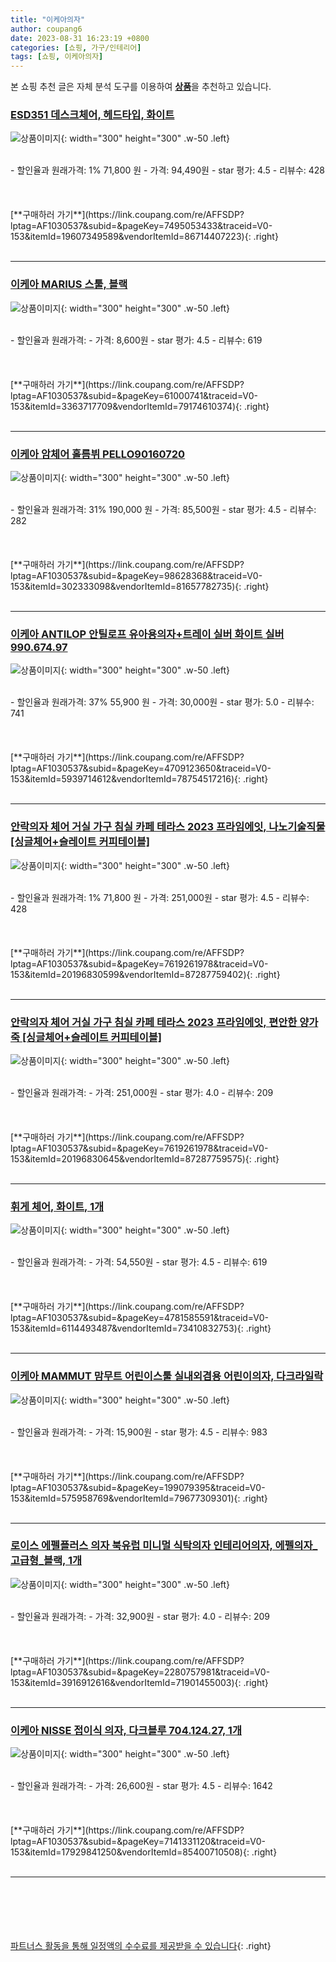 ```yaml
---
title: "이케아의자"
author: coupang6
date: 2023-08-31 16:23:19 +0800
categories: [쇼핑, 가구/인테리어]
tags: [쇼핑, 이케아의자]
---
```


본 쇼핑 추천 글은 자체 분석 도구를 이용하여 [**상품**](https://link.coupang.com/a/bao1ui)을 추천하고 있습니다.

### [ESD351 데스크체어, 헤드타입, 화이트](https://link.coupang.com/re/AFFSDP?lptag=AF1030537&subid=&pageKey=7495053433&traceid=V0-153&itemId=19607349589&vendorItemId=86714407223)

![상품이미지](https://thumbnail8.coupangcdn.com/thumbnails/remote/230x230ex/image/vendor_inventory/97b7/352c34a59fc4d7a5cb6b5c255c838176640c8d3f44b6e472105ceb2edef5.jpg){: width="300" height="300" .w-50 .left}


<br>
- 할인율과 원래가격: 1%  71,800   원
- 가격: 94,490원
- star 평가: 4.5
- 리뷰수: 428
<br>
<br>
<br>
<br>
[**구매하러 가기**](https://link.coupang.com/re/AFFSDP?lptag=AF1030537&subid=&pageKey=7495053433&traceid=V0-153&itemId=19607349589&vendorItemId=86714407223){: .right}
<br>
<br>

---

### [이케아 MARIUS 스툴, 블랙](https://link.coupang.com/re/AFFSDP?lptag=AF1030537&subid=&pageKey=61000741&traceid=V0-153&itemId=3363717709&vendorItemId=79174610374)

![상품이미지](https://thumbnail6.coupangcdn.com/thumbnails/remote/230x230ex/image/vendor_inventory/1dfc/e1806f334489198add117dccf5f70b52e516654e95749a8b0facbb5bbfeb.jpg){: width="300" height="300" .w-50 .left}


<br>
- 할인율과 원래가격: 
- 가격: 8,600원
- star 평가: 4.5
- 리뷰수: 619
<br>
<br>
<br>
<br>
[**구매하러 가기**](https://link.coupang.com/re/AFFSDP?lptag=AF1030537&subid=&pageKey=61000741&traceid=V0-153&itemId=3363717709&vendorItemId=79174610374){: .right}
<br>
<br>

---

### [이케아 암체어 홀름뷔 PELLO90160720](https://link.coupang.com/re/AFFSDP?lptag=AF1030537&subid=&pageKey=98628368&traceid=V0-153&itemId=302333098&vendorItemId=81657782735)

![상품이미지](https://thumbnail8.coupangcdn.com/thumbnails/remote/230x230ex/image/vendor_inventory/1b95/97970063c8daaf255e968896a69f390dbbb7e45086008b9ae659b2511df0.jpg){: width="300" height="300" .w-50 .left}


<br>
- 할인율과 원래가격: 31%  190,000   원
- 가격: 85,500원
- star 평가: 4.5
- 리뷰수: 282
<br>
<br>
<br>
<br>
[**구매하러 가기**](https://link.coupang.com/re/AFFSDP?lptag=AF1030537&subid=&pageKey=98628368&traceid=V0-153&itemId=302333098&vendorItemId=81657782735){: .right}
<br>
<br>

---

### [이케아 ANTILOP 안틸로프 유아용의자+트레이 실버 화이트 실버 990.674.97](https://link.coupang.com/re/AFFSDP?lptag=AF1030537&subid=&pageKey=4709123650&traceid=V0-153&itemId=5939714612&vendorItemId=78754517216)

![상품이미지](https://thumbnail10.coupangcdn.com/thumbnails/remote/230x230ex/image/vendor_inventory/a4a6/258eb27147914c32d88ee7da5c468063c9e6cd2d49e749f8b6787a8f95fb.jpg){: width="300" height="300" .w-50 .left}


<br>
- 할인율과 원래가격: 37%  55,900   원
- 가격: 30,000원
- star 평가: 5.0
- 리뷰수: 741
<br>
<br>
<br>
<br>
[**구매하러 가기**](https://link.coupang.com/re/AFFSDP?lptag=AF1030537&subid=&pageKey=4709123650&traceid=V0-153&itemId=5939714612&vendorItemId=78754517216){: .right}
<br>
<br>

---

### [안락의자 체어 거실 가구 침실 카페 테라스 2023 프라임에잇, 나노기술직물[싱글체어+슬레이트 커피테이블]](https://link.coupang.com/re/AFFSDP?lptag=AF1030537&subid=&pageKey=7619261978&traceid=V0-153&itemId=20196830599&vendorItemId=87287759402)

![상품이미지](https://thumbnail9.coupangcdn.com/thumbnails/remote/230x230ex/image/vendor_inventory/20e8/0a5492a99e060ee959539e4edca3deb6345998fa5a294d1004b89f98a9eb.png){: width="300" height="300" .w-50 .left}


<br>
- 할인율과 원래가격: 1%  71,800   원
- 가격: 251,000원
- star 평가: 4.5
- 리뷰수: 428
<br>
<br>
<br>
<br>
[**구매하러 가기**](https://link.coupang.com/re/AFFSDP?lptag=AF1030537&subid=&pageKey=7619261978&traceid=V0-153&itemId=20196830599&vendorItemId=87287759402){: .right}
<br>
<br>

---

### [안락의자 체어 거실 가구 침실 카페 테라스 2023 프라임에잇, 편안한 양가죽 [싱글체어+슬레이트 커피테이블]](https://link.coupang.com/re/AFFSDP?lptag=AF1030537&subid=&pageKey=7619261978&traceid=V0-153&itemId=20196830645&vendorItemId=87287759575)

![상품이미지](https://thumbnail6.coupangcdn.com/thumbnails/remote/230x230ex/image/vendor_inventory/f79c/9a4616ce97eada517a37afca3bfad0e7ff08b0031251bcaed2e5c87ea653.png){: width="300" height="300" .w-50 .left}


<br>
- 할인율과 원래가격: 
- 가격: 251,000원
- star 평가: 4.0
- 리뷰수: 209
<br>
<br>
<br>
<br>
[**구매하러 가기**](https://link.coupang.com/re/AFFSDP?lptag=AF1030537&subid=&pageKey=7619261978&traceid=V0-153&itemId=20196830645&vendorItemId=87287759575){: .right}
<br>
<br>

---

### [휘게 체어, 화이트, 1개](https://link.coupang.com/re/AFFSDP?lptag=AF1030537&subid=&pageKey=4781585591&traceid=V0-153&itemId=6114493487&vendorItemId=73410832753)

![상품이미지](https://thumbnail10.coupangcdn.com/thumbnails/remote/230x230ex/image/retail/images/2021/01/12/10/6/0e5f6c24-1269-4406-8656-d3ddf592de56.jpg){: width="300" height="300" .w-50 .left}


<br>
- 할인율과 원래가격: 
- 가격: 54,550원
- star 평가: 4.5
- 리뷰수: 619
<br>
<br>
<br>
<br>
[**구매하러 가기**](https://link.coupang.com/re/AFFSDP?lptag=AF1030537&subid=&pageKey=4781585591&traceid=V0-153&itemId=6114493487&vendorItemId=73410832753){: .right}
<br>
<br>

---

### [이케아 MAMMUT 맘무트 어린이스툴 실내외겸용 어린이의자, 다크라일락](https://link.coupang.com/re/AFFSDP?lptag=AF1030537&subid=&pageKey=199079395&traceid=V0-153&itemId=575958769&vendorItemId=79677309301)

![상품이미지](https://thumbnail9.coupangcdn.com/thumbnails/remote/230x230ex/image/vendor_inventory/63d9/c9561de88c339f0c58def7b29596731984d26e69aa94737099c6d402c166.jpeg){: width="300" height="300" .w-50 .left}


<br>
- 할인율과 원래가격: 
- 가격: 15,900원
- star 평가: 4.5
- 리뷰수: 983
<br>
<br>
<br>
<br>
[**구매하러 가기**](https://link.coupang.com/re/AFFSDP?lptag=AF1030537&subid=&pageKey=199079395&traceid=V0-153&itemId=575958769&vendorItemId=79677309301){: .right}
<br>
<br>

---

### [로이스 에펠플러스 의자 북유럽 미니멀 식탁의자 인테리어의자, 에펠의자_고급형_블랙, 1개](https://link.coupang.com/re/AFFSDP?lptag=AF1030537&subid=&pageKey=2280757981&traceid=V0-153&itemId=3916912616&vendorItemId=71901455003)

![상품이미지](https://thumbnail10.coupangcdn.com/thumbnails/remote/230x230ex/image/vendor_inventory/a681/12fa71cefe941b9ecdecaa6fee8e220866bbb2c30694e05834c59b45ef5d.jpg){: width="300" height="300" .w-50 .left}


<br>
- 할인율과 원래가격: 
- 가격: 32,900원
- star 평가: 4.0
- 리뷰수: 209
<br>
<br>
<br>
<br>
[**구매하러 가기**](https://link.coupang.com/re/AFFSDP?lptag=AF1030537&subid=&pageKey=2280757981&traceid=V0-153&itemId=3916912616&vendorItemId=71901455003){: .right}
<br>
<br>

---

### [이케아 NISSE 접이식 의자, 다크블루 704.124.27, 1개](https://link.coupang.com/re/AFFSDP?lptag=AF1030537&subid=&pageKey=7141331120&traceid=V0-153&itemId=17929841250&vendorItemId=85400710508)

![상품이미지](https://thumbnail8.coupangcdn.com/thumbnails/remote/230x230ex/image/vendor_inventory/a260/7685069372e8e68854193ba54119df1d952f9199f181cd6f5c49a59c1225.jpg){: width="300" height="300" .w-50 .left}


<br>
- 할인율과 원래가격: 
- 가격: 26,600원
- star 평가: 4.5
- 리뷰수: 1642
<br>
<br>
<br>
<br>
[**구매하러 가기**](https://link.coupang.com/re/AFFSDP?lptag=AF1030537&subid=&pageKey=7141331120&traceid=V0-153&itemId=17929841250&vendorItemId=85400710508){: .right}
<br>
<br>

---
<br><br><br><br><br> [파트너스 활동을 통해 일정액의 수수료를 제공받을 수 있습니다](https://link.coupang.com/a/bao1ui){: .right}